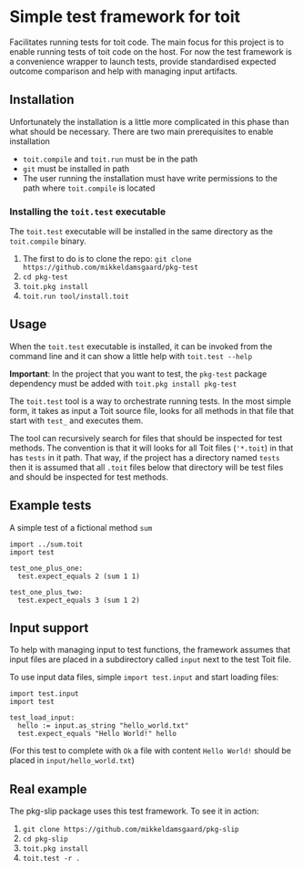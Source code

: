 # Simple test framework for toit
Facilitates running tests for toit code. The main focus for this project 
is to enable running tests of toit code on the host. 
For now the test framework is a convenience wrapper to launch tests,
provide standardised expected outcome comparison and help with managing
input artifacts.

## Installation
Unfortunately the installation is a little more complicated in this phase
than what should be necessary. There are two main prerequisites to enable 
installation
* `toit.compile` and `toit.run` must be in the path
* `git` must be installed in path
* The user running the installation must have write permissions to the 
path where `toit.compile` is located

### Installing the `toit.test` executable
The `toit.test` executable will be installed in the same directory as the 
`toit.compile` binary.

1. The first to do is to clone the repo: `git clone https://github.com/mikkeldamsgaard/pkg-test`
2. `cd pkg-test`
3. `toit.pkg install`
4. `toit.run tool/install.toit`

## Usage
When the `toit.test` executable is installed, it can be invoked from 
the command line and it can show a little help with `toit.test --help`

**Important**: In the project that you want to test, the `pkg-test` package
dependency must be added with `toit.pkg install pkg-test`

The `toit.test` tool is a way to orchestrate running tests. In the most 
simple form, it takes as input a Toit source file, looks for all methods in
that file that start with `test_` and executes them.

The tool can recursively search for files that should be inspected for 
test methods. The convention is that it will looks for all Toit files (`'*.toit`) in 
that has `tests` in it path. That way, if the project has a directory named
`tests` then it is assumed that all `.toit` files below that directory will
be test files and should be inspected for test methods.

## Example tests
A simple test of a fictional method `sum`

```toit
import ../sum.toit
import test

test_one_plus_one:
  test.expect_equals 2 (sum 1 1)
  
test_one_plus_two:
  test.expect_equals 3 (sum 1 2) 
```

## Input support
To help with managing input to test functions, the framework assumes that 
input files are placed in a subdirectory called `input` next to the test Toit file.

To use input data files, simple `import test.input` and start loading files:
```toit
import test.input
import test

test_load_input:
  hello := input.as_string "hello_world.txt"
  test.expect_equals "Hello World!" hello
```

(For this test to complete with `Ok` a file with content `Hello World!` should be 
placed in `input/hello_world.txt`)

## Real example
The pkg-slip package uses this test framework. To see it in action:
1. `git clone https://github.com/mikkeldamsgaard/pkg-slip`
2. `cd pkg-slip`
3. `toit.pkg install`
4. `toit.test -r .`
